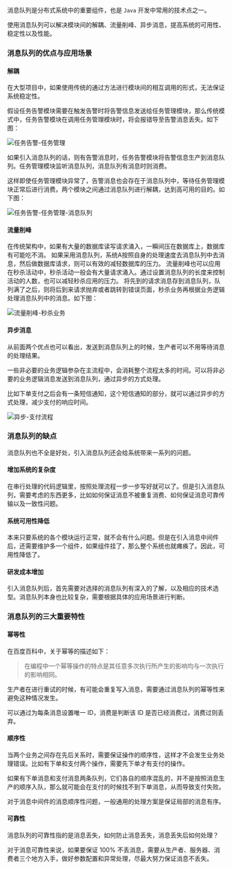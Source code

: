 消息队列是分布式系统中的重要组件，也是 `Java` 开发中常用的技术点之一。

使用消息队列可以解决模块间的解耦、流量削峰、异步消息，提高系统的可用性、稳定性以及性能。

### 消息队列的优点与应用场景

#### 解耦

在大型项目中，如果使用传统的通过方法进行模块间的相互调用的形式，无法保证系统稳定性。

假设任务告警模块需要在触发告警时将告警信息发送给任务管理模块，那么传统模式中，任务告警模块在调用任务管理模块时，将会报错导至告警消息丢失。如下图：

![任务告警-任务管理](https://www.lin2j.tech/upload/2021/05/%E4%BB%BB%E5%8A%A1%E5%91%8A%E8%AD%A6-%E4%BB%BB%E5%8A%A1%E7%AE%A1%E7%90%86-49ba0014ef3041d6bbd12c2d7a64bb59.jpg)

如果引入消息队列的话，则有告警消息时，任务告警模块将告警信息生产到消息队列。任务管理模块监听消息队列，消息队列有消息时则消费。

这样即使任务管理模块异常了，告警消息也会存在于消息队列中，等待任务管理模块正常后进行消费。两个模块之间通过消息队列进行解耦，达到高可用的目的。如下图：

![任务告警-任务管理-消息队列](https://www.lin2j.tech/upload/2021/05/%E4%BB%BB%E5%8A%A1%E5%91%8A%E8%AD%A6-%E4%BB%BB%E5%8A%A1%E7%AE%A1%E7%90%86-%E6%B6%88%E6%81%AF%E9%98%9F%E5%88%97-6d76df55cc9c4398bda605e9eba09032.jpg)

#### 流量削峰

在传统架构中，如果有大量的数据库读写请求涌入，一瞬间压在数据库上，数据库有可能吃不消。
如果采用消息队列，系统A按照自身的处理速度去消息队列中去消息，然后做数据库请求，则可以有效的减轻数据库的压力。
流量削峰也可以应用在秒杀活动中，秒杀活动一般会有大量请求涌入。通过设置消息队列的长度来控制活动的人数，也可以减轻秒杀应用的压力。
将先到的请求消息存到消息队列，队列满了之后，则将后到来请求抛弃或者跳转到错误页面，秒杀业务再根据业务逻辑处理消息队列中的消息。如下图：

![流量削峰-秒杀业务](https://www.lin2j.tech/upload/2021/05/%E6%B5%81%E9%87%8F%E5%89%8A%E5%B3%B0-%E7%A7%92%E6%9D%80%E4%B8%9A%E5%8A%A1-7b592fb4172c45bfac264388afd7f5e4.jpg)

#### 异步消息

从前面两个优点也可以看出，发送到消息队列上的时候，生产者可以不用等待消息的处理结果。

一些非必要的业务逻辑参杂在主流程中，会消耗整个流程太多的时间。可以将非必要的业务逻辑消息发送到消息队列，通过异步的方式处理。

比如下单支付之后会有一条短信通知，这个短信通知的部分，就可以通过异步的方式处理，减少支付的响应时间。

![异步-支付流程](https://www.lin2j.tech/upload/2021/05/%E5%BC%82%E6%AD%A5-%E6%94%AF%E4%BB%98%E6%B5%81%E7%A8%8B-1dcb622f4ca04136a5b1d73ff24a6956.jpg)

### 消息队列的缺点

消息队列也不全是好处，引入消息队列还会给系统带来一系列的问题。

#### 增加系统的复杂度

在串行处理的代码逻辑里，按照处理流程一步一步写好就可以了。但是引入消息队列，需要考虑的东西更多，比如如何保证消息不被重复消费、如何保证消息可靠传输以及一致性问题。

#### 系统可用性降低

本来只要系统的各个模块运行正常，就不会有什么问题。但是在引入消息中间件后，还需要维护多一个组件，如果组件挂了，那么整个系统也就瘫痪了。因此，可用性降低了。

#### 研发成本增加

引入消息队列后，首先需要对选择的消息队列有深入的了解，以及相应的技术选型。消息队列本身也比较复杂，需要根据具体的应用场景进行判断。



### 消息队列的三大重要特性

#### 幂等性

在百度百科中，关于幂等的描述如下：

> 在编程中一个幂等操作的特点是其任意多次执行所产生的影响均与一次执行的影响相同。

生产者在进行重试的时候，有可能会重复写入消息，需要通过消息队列的幂等性来避免这种情况发生。

可以通过为每条消息设置唯一 ID，消费是判断该 ID 是否已经消费过，消费过则丢弃。

#### 顺序性

当两个业务之间存在先后关系时，需要保证操作的顺序性，这样才不会发生业务处理错误。比如有下单和支付两个操作，需要先下单才有支付的操作。

如果有下单消息和支付消息两条队列，它们各自的顺序混乱的，并不是按照消息生产的顺序入队，那么就可能会在支付的时候找不到下单消息，从而导致支付失败。

对于消息中间件的消息顺序性问题，一般通用的处理方案是保证局部的消息有序。

#### 可靠性

消息队列的可靠性指的是消息丢失，如何防止消息丢失，消息丢失后如何处理？

对于消息可靠性来说，如果要保证 100% 不丢消息，需要从生产者、服务器、消费者三个地方入手，做好参数配置和异常处理，尽最大努力保证消息不丢失。